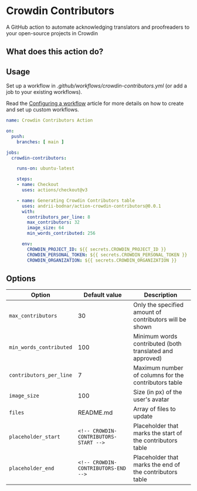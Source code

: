 # Crowdin Contributors

A GitHub action to automate acknowledging translators and proofreaders to your open-source projects in Crowdin

## What does this action do?

## Usage

Set up a workflow in *.github/workflows/crowdin-contributors.yml* (or add a job to your existing workflows).

Read the [Configuring a workflow](https://help.github.com/en/articles/configuring-a-workflow) article for more details on how to create and set up custom workflows.

```yaml
name: Crowdin Contributors Action

on:
  push:
    branches: [ main ]

jobs:
  crowdin-contributors:

    runs-on: ubuntu-latest

    steps:
    - name: Checkout
      uses: actions/checkout@v3

    - name: Generating Crowdin Contributors table
      uses: andrii-bodnar/action-crowdin-contributors@0.0.1
      with:
        contributors_per_line: 8
        max_contributors: 32
        image_size: 64
        min_words_contributed: 256

      env:
        CROWDIN_PROJECT_ID: ${{ secrets.CROWDIN_PROJECT_ID }}
        CROWDIN_PERSONAL_TOKEN: ${{ secrets.CROWDIN_PERSONAL_TOKEN }}
        CROWDIN_ORGANIZATION: ${{ secrets.CROWDIN_ORGANIZATION }}
```
 
[//]: # (TODO: add pr options)

## Options

| Option                  | Default value                         | Description                                                |
|-------------------------|---------------------------------------|------------------------------------------------------------|
| `max_contributors`      | 30                                    | Only the specified amount of contributors will be shown    |
| `min_words_contributed` | 100                                   | Minimum words contributed (both translated and approved)   |
| `contributors_per_line` | 7                                     | Maximum number of columns for the contributors table       |
| `image_size`            | 100                                   | Size (in px) of the user's avatar                          |
| `files`                 | README.md                             | Array of files to update                                   |
| `placeholder_start`     | `<!-- CROWDIN-CONTRIBUTORS-START -->` | Placeholder that marks the start of the contributors table |
| `placeholder_end`       | `<!-- CROWDIN-CONTRIBUTORS-END -->`   | Placeholder that marks the end of the contributors table   |

